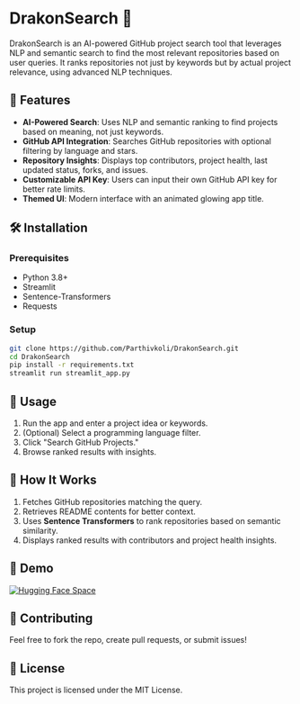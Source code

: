 # DrakonSearch 🐉

DrakonSearch is an AI-powered GitHub project search tool that leverages NLP and semantic search to find the most relevant repositories based on user queries. It ranks repositories not just by keywords but by actual project relevance, using advanced NLP techniques.

## 🚀 Features
- **AI-Powered Search**: Uses NLP and semantic ranking to find projects based on meaning, not just keywords.
- **GitHub API Integration**: Searches GitHub repositories with optional filtering by language and stars.
- **Repository Insights**: Displays top contributors, project health, last updated status, forks, and issues.
- **Customizable API Key**: Users can input their own GitHub API key for better rate limits.
- **Themed UI**: Modern interface with an animated glowing app title.

## 🛠 Installation

### Prerequisites
- Python 3.8+
- Streamlit
- Sentence-Transformers
- Requests

### Setup
```bash
git clone https://github.com/Parthivkoli/DrakonSearch.git
cd DrakonSearch
pip install -r requirements.txt
streamlit run streamlit_app.py
```

## 🎯 Usage
1. Run the app and enter a project idea or keywords.
2. (Optional) Select a programming language filter.
3. Click "Search GitHub Projects."
4. Browse ranked results with insights.

## 🧠 How It Works
1. Fetches GitHub repositories matching the query.
2. Retrieves README contents for better context.
3. Uses **Sentence Transformers** to rank repositories based on semantic similarity.
4. Displays ranked results with contributors and project health insights.

## 🌟 Demo
[![Hugging Face Space](https://img.shields.io/badge/HuggingFace-DrakonSearch-yellow)](https://huggingface.co/spaces/ParthivKoli/DrakonSearch)

## 🤝 Contributing
Feel free to fork the repo, create pull requests, or submit issues!

## 📜 License
This project is licensed under the MIT License.
